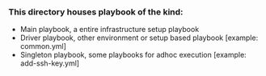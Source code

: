 ### This directory houses playbook of the kind:
* Main playbook, a entire infrastructure setup playbook
* Driver playbook, other environment or setup based playbook [example: common.yml]
* Singleton playbook, some playbooks for adhoc execution [example: add-ssh-key.yml]

